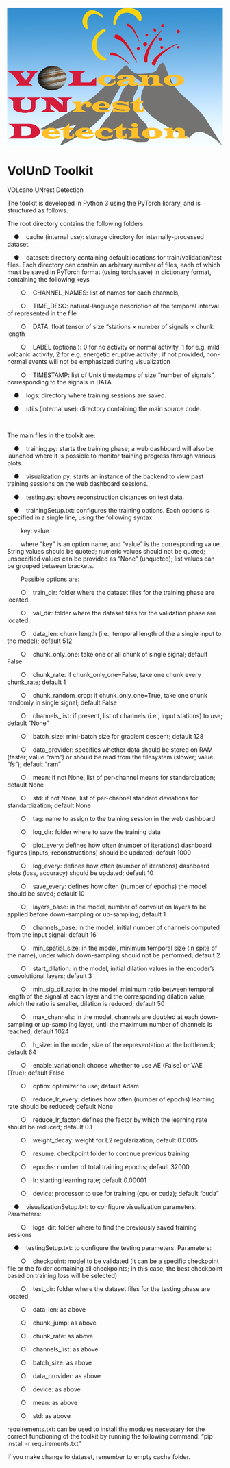 ![alt text](https://github.com/EUROVOLC-ML/VolUnD-Toolkit/blob/main/docs/VolUnD-logo.png?raw=true)



# VolUnD Toolkit

VOLcano UNrest Detection



The toolkit is developed in Python 3 using the PyTorch library, and is structured as follows.



The root directory contains the following folders:

&nbsp;&nbsp;&nbsp;&nbsp;●&nbsp;&nbsp;&nbsp;&nbsp;cache (internal use): storage directory for internally-processed dataset.

&nbsp;&nbsp;&nbsp;&nbsp;●&nbsp;&nbsp;&nbsp;&nbsp;dataset: directory containing default locations for train/validation/test files. Each directory can contain an arbitrary number of files, each of which must be saved in PyTorch format (using torch.save) in dictionary format, containing the following keys

&nbsp;&nbsp;&nbsp;&nbsp;&nbsp;&nbsp;&nbsp;&nbsp;○&nbsp;&nbsp;&nbsp;&nbsp;CHANNEL_NAMES: list of names for each channels,

&nbsp;&nbsp;&nbsp;&nbsp;&nbsp;&nbsp;&nbsp;&nbsp;○&nbsp;&nbsp;&nbsp;&nbsp;TIME_DESC: natural-language description of the temporal interval of represented in the file

&nbsp;&nbsp;&nbsp;&nbsp;&nbsp;&nbsp;&nbsp;&nbsp;○&nbsp;&nbsp;&nbsp;&nbsp;DATA: float tensor of size “stations × number of signals × chunk length

&nbsp;&nbsp;&nbsp;&nbsp;&nbsp;&nbsp;&nbsp;&nbsp;○&nbsp;&nbsp;&nbsp;&nbsp;LABEL (optional): 0 for no activity or normal activity, 1 for e.g. mild volcanic activity, 2 for e.g. energetic eruptive activity ; if not provided, non-normal events will not be emphasized during visualization 

&nbsp;&nbsp;&nbsp;&nbsp;&nbsp;&nbsp;&nbsp;&nbsp;○&nbsp;&nbsp;&nbsp;&nbsp;TIMESTAMP: list of Unix timestamps of size “number of signals”, corresponding to the signals in DATA

&nbsp;&nbsp;&nbsp;&nbsp;●&nbsp;&nbsp;&nbsp;&nbsp;logs: directory where training sessions are saved.

&nbsp;&nbsp;&nbsp;&nbsp;●&nbsp;&nbsp;&nbsp;&nbsp;utils (internal use): directory containing the main source code.

&nbsp;&nbsp;&nbsp;&nbsp;

The main files in the toolkit are:

&nbsp;&nbsp;&nbsp;&nbsp;●&nbsp;&nbsp;&nbsp;&nbsp;training.py: starts the training phase; a web dashboard will also be launched where it is possible to monitor training progress through various plots.

&nbsp;&nbsp;&nbsp;&nbsp;●&nbsp;&nbsp;&nbsp;&nbsp;visualization.py: starts an instance of the backend to view past training sessions on the web dashboard sessions.

&nbsp;&nbsp;&nbsp;&nbsp;●&nbsp;&nbsp;&nbsp;&nbsp;testing.py: shows reconstruction distances on test data.

&nbsp;&nbsp;&nbsp;&nbsp;●&nbsp;&nbsp;&nbsp;&nbsp;trainingSetup.txt: configures the training options. Each options is specified in a single line, using the following syntax: 

&nbsp;&nbsp;&nbsp;&nbsp;&nbsp;&nbsp;&nbsp;&nbsp;key: value

&nbsp;&nbsp;&nbsp;&nbsp;&nbsp;&nbsp;&nbsp;&nbsp;where “key” is an option name, and “value” is the corresponding value. String values should be quoted; numeric values should not be quoted; unspecified values can be provided as “None” (unquoted); list values can be grouped between brackets.

&nbsp;&nbsp;&nbsp;&nbsp;&nbsp;&nbsp;&nbsp;&nbsp;Possible options are:

&nbsp;&nbsp;&nbsp;&nbsp;&nbsp;&nbsp;&nbsp;&nbsp;○&nbsp;&nbsp;&nbsp;&nbsp;train_dir: folder where the dataset files for the training phase are located

&nbsp;&nbsp;&nbsp;&nbsp;&nbsp;&nbsp;&nbsp;&nbsp;○&nbsp;&nbsp;&nbsp;&nbsp;val_dir: folder where the dataset files for the validation phase are located

&nbsp;&nbsp;&nbsp;&nbsp;&nbsp;&nbsp;&nbsp;&nbsp;○&nbsp;&nbsp;&nbsp;&nbsp;data_len: chunk length (i.e., temporal length of the a single input to the model); default 512

&nbsp;&nbsp;&nbsp;&nbsp;&nbsp;&nbsp;&nbsp;&nbsp;○&nbsp;&nbsp;&nbsp;&nbsp;chunk_only_one: take one or all chunk of single signal; default False

&nbsp;&nbsp;&nbsp;&nbsp;&nbsp;&nbsp;&nbsp;&nbsp;○&nbsp;&nbsp;&nbsp;&nbsp;chunk_rate: if chunk_only_one=False, take one chunk every chunk_rate; default 1

&nbsp;&nbsp;&nbsp;&nbsp;&nbsp;&nbsp;&nbsp;&nbsp;○&nbsp;&nbsp;&nbsp;&nbsp;chunk_random_crop: if chunk_only_one=True, take one chunk randomly in single signal; default False

&nbsp;&nbsp;&nbsp;&nbsp;&nbsp;&nbsp;&nbsp;&nbsp;○&nbsp;&nbsp;&nbsp;&nbsp;channels_list: if present, list of channels (i.e., input stations) to use; default “None”

&nbsp;&nbsp;&nbsp;&nbsp;&nbsp;&nbsp;&nbsp;&nbsp;○&nbsp;&nbsp;&nbsp;&nbsp;batch_size: mini-batch size for gradient descent; default 128

&nbsp;&nbsp;&nbsp;&nbsp;&nbsp;&nbsp;&nbsp;&nbsp;○&nbsp;&nbsp;&nbsp;&nbsp;data_provider: specifies whether data should be stored on RAM (faster; value “ram”) or should be read from the filesystem (slower; value “fs”); default “ram”

&nbsp;&nbsp;&nbsp;&nbsp;&nbsp;&nbsp;&nbsp;&nbsp;○&nbsp;&nbsp;&nbsp;&nbsp;mean: if not None, list of per-channel means for standardization; default None

&nbsp;&nbsp;&nbsp;&nbsp;&nbsp;&nbsp;&nbsp;&nbsp;○&nbsp;&nbsp;&nbsp;&nbsp;std: if not None, list of per-channel standard deviations for standardization; default None

&nbsp;&nbsp;&nbsp;&nbsp;&nbsp;&nbsp;&nbsp;&nbsp;○&nbsp;&nbsp;&nbsp;&nbsp;tag: name to assign to the training session in the web dashboard

&nbsp;&nbsp;&nbsp;&nbsp;&nbsp;&nbsp;&nbsp;&nbsp;○&nbsp;&nbsp;&nbsp;&nbsp;log_dir: folder where to save the training data

&nbsp;&nbsp;&nbsp;&nbsp;&nbsp;&nbsp;&nbsp;&nbsp;○&nbsp;&nbsp;&nbsp;&nbsp;plot_every: defines how often (number of iterations) dashboard figures (inputs, reconstructions) should be updated; default 1000

&nbsp;&nbsp;&nbsp;&nbsp;&nbsp;&nbsp;&nbsp;&nbsp;○&nbsp;&nbsp;&nbsp;&nbsp;log_every: defines how often (number of iterations) dashboard plots (loss, accuracy) should be updated; default 10

&nbsp;&nbsp;&nbsp;&nbsp;&nbsp;&nbsp;&nbsp;&nbsp;○&nbsp;&nbsp;&nbsp;&nbsp;save_every: defines how often (number of epochs) the model should be saved; default 10

&nbsp;&nbsp;&nbsp;&nbsp;&nbsp;&nbsp;&nbsp;&nbsp;○&nbsp;&nbsp;&nbsp;&nbsp;layers_base: in the model, number of convolution layers to be applied before down-sampling or up-sampling; default 1

&nbsp;&nbsp;&nbsp;&nbsp;&nbsp;&nbsp;&nbsp;&nbsp;○&nbsp;&nbsp;&nbsp;&nbsp;channels_base: in the model, initial number of channels computed from the input signal; default 16

&nbsp;&nbsp;&nbsp;&nbsp;&nbsp;&nbsp;&nbsp;&nbsp;○&nbsp;&nbsp;&nbsp;&nbsp;min_spatial_size: in the model, minimum temporal size (in spite of the name), under which down-sampling should not be performed; default 2

&nbsp;&nbsp;&nbsp;&nbsp;&nbsp;&nbsp;&nbsp;&nbsp;○&nbsp;&nbsp;&nbsp;&nbsp;start_dilation: in the model, initial dilation values in the encoder’s convolutional layers; default 3

&nbsp;&nbsp;&nbsp;&nbsp;&nbsp;&nbsp;&nbsp;&nbsp;○&nbsp;&nbsp;&nbsp;&nbsp;min_sig_dil_ratio: in the model, minimum ratio between temporal length of the signal at each layer and the corresponding dilation value; which the ratio is smaller, dilation is reduced; default 50

&nbsp;&nbsp;&nbsp;&nbsp;&nbsp;&nbsp;&nbsp;&nbsp;○&nbsp;&nbsp;&nbsp;&nbsp;max_channels: in the model, channels are doubled at each down-sampling or up-sampling layer, until the maximum number of channels is reached; default 1024

&nbsp;&nbsp;&nbsp;&nbsp;&nbsp;&nbsp;&nbsp;&nbsp;○&nbsp;&nbsp;&nbsp;&nbsp;h_size: in the model, size of the representation at the bottleneck; default 64

&nbsp;&nbsp;&nbsp;&nbsp;&nbsp;&nbsp;&nbsp;&nbsp;○&nbsp;&nbsp;&nbsp;&nbsp;enable_variational: choose whether to use AE (False) or VAE (True); default False

&nbsp;&nbsp;&nbsp;&nbsp;&nbsp;&nbsp;&nbsp;&nbsp;○&nbsp;&nbsp;&nbsp;&nbsp;optim: optimizer to use; default Adam

&nbsp;&nbsp;&nbsp;&nbsp;&nbsp;&nbsp;&nbsp;&nbsp;○&nbsp;&nbsp;&nbsp;&nbsp;reduce_lr_every: defines how often (number of epochs) learning rate should be reduced; default None

&nbsp;&nbsp;&nbsp;&nbsp;&nbsp;&nbsp;&nbsp;&nbsp;○&nbsp;&nbsp;&nbsp;&nbsp;reduce_lr_factor: defines the factor by which the learning rate should be reduced; default 0.1

&nbsp;&nbsp;&nbsp;&nbsp;&nbsp;&nbsp;&nbsp;&nbsp;○&nbsp;&nbsp;&nbsp;&nbsp;weight_decay: weight for L2 regularization; default 0.0005

&nbsp;&nbsp;&nbsp;&nbsp;&nbsp;&nbsp;&nbsp;&nbsp;○&nbsp;&nbsp;&nbsp;&nbsp;resume: checkpoint folder to continue previous training

&nbsp;&nbsp;&nbsp;&nbsp;&nbsp;&nbsp;&nbsp;&nbsp;○&nbsp;&nbsp;&nbsp;&nbsp;epochs: number of total training epochs; default 32000

&nbsp;&nbsp;&nbsp;&nbsp;&nbsp;&nbsp;&nbsp;&nbsp;○&nbsp;&nbsp;&nbsp;&nbsp;lr: starting learning rate; default 0.00001

&nbsp;&nbsp;&nbsp;&nbsp;&nbsp;&nbsp;&nbsp;&nbsp;○&nbsp;&nbsp;&nbsp;&nbsp;device: processor to use for training (cpu or cuda); default “cuda”

&nbsp;&nbsp;&nbsp;&nbsp;●&nbsp;&nbsp;&nbsp;&nbsp;visualizationSetup.txt: to configure visualization parameters. Parameters:

&nbsp;&nbsp;&nbsp;&nbsp;&nbsp;&nbsp;&nbsp;&nbsp;○&nbsp;&nbsp;&nbsp;&nbsp;logs_dir: folder where to find the previously saved training sessions 

&nbsp;&nbsp;&nbsp;&nbsp;●&nbsp;&nbsp;&nbsp;&nbsp;testingSetup.txt: to configure the testing parameters. Parameters:

&nbsp;&nbsp;&nbsp;&nbsp;&nbsp;&nbsp;&nbsp;&nbsp;○&nbsp;&nbsp;&nbsp;&nbsp;checkpoint: model to be validated (it can be a specific checkpoint file or the folder containing all checkpoints; in this case, the best checkpoint based on training loss will be selected)

&nbsp;&nbsp;&nbsp;&nbsp;&nbsp;&nbsp;&nbsp;&nbsp;○&nbsp;&nbsp;&nbsp;&nbsp;test_dir: folder where the dataset files for the testing phase are located

&nbsp;&nbsp;&nbsp;&nbsp;&nbsp;&nbsp;&nbsp;&nbsp;○&nbsp;&nbsp;&nbsp;&nbsp;data_len: as above

&nbsp;&nbsp;&nbsp;&nbsp;&nbsp;&nbsp;&nbsp;&nbsp;○&nbsp;&nbsp;&nbsp;&nbsp;chunk_jump: as above

&nbsp;&nbsp;&nbsp;&nbsp;&nbsp;&nbsp;&nbsp;&nbsp;○&nbsp;&nbsp;&nbsp;&nbsp;chunk_rate: as above

&nbsp;&nbsp;&nbsp;&nbsp;&nbsp;&nbsp;&nbsp;&nbsp;○&nbsp;&nbsp;&nbsp;&nbsp;channels_list: as above

&nbsp;&nbsp;&nbsp;&nbsp;&nbsp;&nbsp;&nbsp;&nbsp;○&nbsp;&nbsp;&nbsp;&nbsp;batch_size: as above

&nbsp;&nbsp;&nbsp;&nbsp;&nbsp;&nbsp;&nbsp;&nbsp;○&nbsp;&nbsp;&nbsp;&nbsp;data_provider: as above

&nbsp;&nbsp;&nbsp;&nbsp;&nbsp;&nbsp;&nbsp;&nbsp;○&nbsp;&nbsp;&nbsp;&nbsp;device: as above

&nbsp;&nbsp;&nbsp;&nbsp;&nbsp;&nbsp;&nbsp;&nbsp;○&nbsp;&nbsp;&nbsp;&nbsp;mean: as above

&nbsp;&nbsp;&nbsp;&nbsp;&nbsp;&nbsp;&nbsp;&nbsp;○&nbsp;&nbsp;&nbsp;&nbsp;std: as above

requirements.txt: can be used to install the modules necessary for the correct functioning of the toolkit by running the following command: “pip install -r requirements.txt”

If you make change to dataset, remember to empty cache folder.

